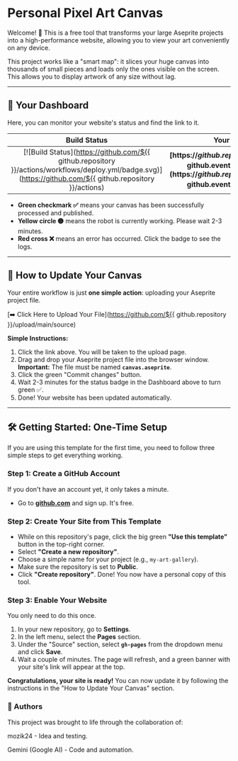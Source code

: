# Personal Pixel Art Canvas

Welcome! 👋 This is a free tool that transforms your large Aseprite projects into a high-performance website, allowing you to view your art conveniently on any device.

This project works like a "smart map": it slices your huge canvas into thousands of small pieces and loads only the ones visible on the screen. This allows you to display artwork of any size without lag.

---

## 🚀 Your Dashboard

Here, you can monitor your website's status and find the link to it.

| Build Status | Your Website URL |
| :---: | :---: |
| [![Build Status](https://github.com/${{ github.repository }}/actions/workflows/deploy.yml/badge.svg)](https://github.com/${{ github.repository }}/actions) | **[https://${{ github.repository_owner }}.github.io/${{ github.event.repository.name }}/](https://${{ github.repository_owner }}.github.io/${{ github.event.repository.name }}/)** |

* **Green checkmark ✅** means your canvas has been successfully processed and published.
* **Yellow circle 🟡** means the robot is currently working. Please wait 2-3 minutes.
* **Red cross ❌** means an error has occurred. Click the badge to see the logs.

---

## 🎨 How to Update Your Canvas

Your entire workflow is just **one simple action**: uploading your Aseprite project file.

[➡️ Click Here to Upload Your File](https://github.com/${{ github.repository }}/upload/main/source)

**Simple Instructions:**

1.  Click the link above. You will be taken to the upload page.
2.  Drag and drop your Aseprite project file into the browser window. **Important:** The file must be named **`canvas.aseprite`**.
3.  Click the green "Commit changes" button.
4.  Wait 2-3 minutes for the status badge in the Dashboard above to turn green ✅.
5.  Done! Your website has been updated automatically.

---

## 🛠️ Getting Started: One-Time Setup

If you are using this template for the first time, you need to follow three simple steps to get everything working.

### Step 1: Create a GitHub Account

If you don't have an account yet, it only takes a minute.

* Go to **[github.com](https://github.com)** and sign up. It's free.

### Step 2: Create Your Site from This Template

* While on this repository's page, click the big green **"Use this template"** button in the top-right corner.
* Select **"Create a new repository"**.
* Choose a simple name for your project (e.g., `my-art-gallery`).
* Make sure the repository is set to **Public**.
* Click **"Create repository"**. Done! You now have a personal copy of this tool.

### Step 3: Enable Your Website

You only need to do this once.

1.  In your new repository, go to **Settings**.
2.  In the left menu, select the **Pages** section.
3.  Under the "Source" section, select **`gh-pages`** from the dropdown menu and click **Save**.
4.  Wait a couple of minutes. The page will refresh, and a green banner with your site's link will appear at the top.

**Congratulations, your site is ready!** You can now update it by following the instructions in the "How to Update Your Canvas" section.

### 👥 Authors
This project was brought to life through the collaboration of:

mozik24 - Idea and testing.

Gemini (Google AI) - Code and automation.
